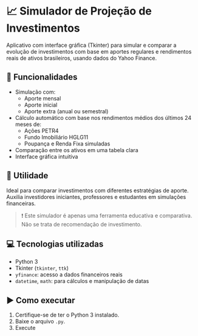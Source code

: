 # 📈 Simulador de Projeção de Investimentos

Aplicativo com interface gráfica (Tkinter) para simular e comparar a evolução de investimentos com base em aportes regulares e rendimentos reais de ativos brasileiros, usando dados do Yahoo Finance.

## 🧩 Funcionalidades

- Simulação com:
  - Aporte mensal
  - Aporte inicial
  - Aporte extra (anual ou semestral)
- Cálculo automático com base nos rendimentos médios dos últimos 24 meses de:
  - Ações PETR4
  - Fundo Imobiliário HGLG11
  - Poupança e Renda Fixa simuladas
- Comparação entre os ativos em uma tabela clara
- Interface gráfica intuitiva

## 🎯 Utilidade

Ideal para comparar investimentos com diferentes estratégias de aporte. Auxilia investidores iniciantes, professores e estudantes em simulações financeiras.

> ❗ Este simulador é apenas uma ferramenta educativa e comparativa. Não se trata de recomendação de investimento.

## 💻 Tecnologias utilizadas

- Python 3  
- Tkinter (`tkinter`, `ttk`)  
- `yfinance`: acesso a dados financeiros reais  
- `datetime`, `math`: para cálculos e manipulação de datas

## ▶️ Como executar

1. Certifique-se de ter o Python 3 instalado.  
2. Baixe o arquivo `.py`.  
3. Execute
